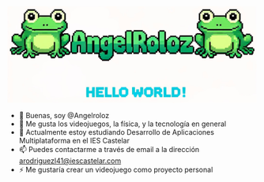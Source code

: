 ![banner](./img/banner.jpg)
- 👋 Buenas, soy @Angelroloz
- 👀 Me gusta los videojuegos, la física, y la tecnología en general
- 🌱 Actualmente estoy estudiando Desarrollo de Aplicaciones Multiplataforma en el IES Castelar
- 📫 Puedes contactarme a través de email a la dirección arodriguezl41@iescastelar.com
- ⚡ Me gustaría crear un videojuego como proyecto personal


